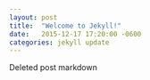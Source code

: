 ```yaml
---
layout: post
title:  "Welcome to Jekyll!"
date:   2015-12-17 17:20:00 -0600
categories: jekyll update
---
```

Deleted post markdown